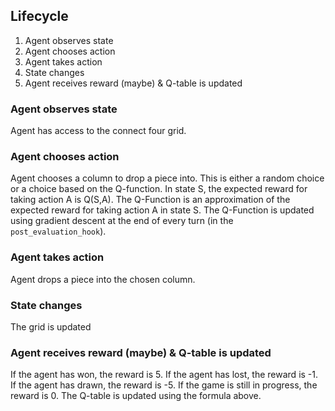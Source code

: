 ## Lifecycle
1. Agent observes state
2. Agent chooses action
3. Agent takes action
4. State changes
5. Agent receives reward (maybe) & Q-table is updated

### Agent observes state
Agent has access to the connect four grid.

### Agent chooses action
Agent chooses a column to drop a piece into. This is either a random choice or a choice based on the Q-function. In state S, the expected reward for taking action A is Q(S,A). The Q-Function is an approximation of the expected reward for taking action A in state S. The Q-Function is updated using gradient descent at the end of every turn (in the `post_evaluation_hook`).


### Agent takes action
Agent drops a piece into the chosen column.

### State changes
The grid is updated

### Agent receives reward (maybe) & Q-table is updated
If the agent has won, the reward is 5. If the agent has lost, the reward is -1. If the agent has drawn, the reward is -5. If the game is still in progress, the reward is 0. The Q-table is updated using the formula above.


